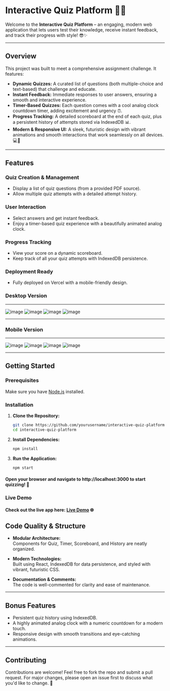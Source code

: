 # Interactive Quiz Platform 🚀🎉

Welcome to the **Interactive Quiz Platform** – an engaging, modern web application that lets users test their knowledge, receive instant feedback, and track their progress with style! 😎✨

---

## Overview

This project was built to meet a comprehensive assignment challenge. It features:

- **Dynamic Quizzes:** A curated list of questions (both multiple-choice and text-based) that challenge and educate.
- **Instant Feedback:** Immediate responses to user answers, ensuring a smooth and interactive experience.
- **Timer-Based Quizzes:** Each question comes with a cool analog clock countdown timer, adding excitement and urgency ⏰.
- **Progress Tracking:** A detailed scoreboard at the end of each quiz, plus a persistent history of attempts stored via IndexedDB 📊.
- **Modern & Responsive UI:** A sleek, futuristic design with vibrant animations and smooth interactions that work seamlessly on all devices. 💻📱

---

## Features

### Quiz Creation & Management
- Display a list of quiz questions (from a provided PDF source).
- Allow multiple quiz attempts with a detailed attempt history.

### User Interaction
- Select answers and get instant feedback.
- Enjoy a timer-based quiz experience with a beautifully animated analog clock.

### Progress Tracking
- View your score on a dynamic scoreboard.
- Keep track of all your quiz attempts with IndexedDB persistence.

### Deployment Ready
- Fully deployed on Vercel with a mobile-friendly design.

### Desktop Version
---
![image](https://github.com/user-attachments/assets/9689877e-2ca9-4093-ad87-8829abc01c29)
![image](https://github.com/user-attachments/assets/0d46dd74-e164-4925-abd5-f0743ea0d467)
![image](https://github.com/user-attachments/assets/a20d7084-83da-41ec-8fb1-d5998e3d5c7d)
![image](https://github.com/user-attachments/assets/64a5a984-bc2a-4716-90d4-073c42d5bb38)

---
### Mobile Version
---
![image](https://github.com/user-attachments/assets/162c56b2-6e4b-45a0-a20a-5cda0de5260b)
![image](https://github.com/user-attachments/assets/deba09da-4c32-4249-8b85-7315a48c3bbe)
![image](https://github.com/user-attachments/assets/479d4f02-958d-4f7e-a92b-466265a097d9)
![image](https://github.com/user-attachments/assets/262fe3e3-58cd-48cd-b8fa-2c743ff2cfd5)

---

## Getting Started

### Prerequisites
Make sure you have [Node.js](https://nodejs.org/) installed.

### Installation

1. **Clone the Repository:**
   ```bash
   git clone https://github.com/yourusername/interactive-quiz-platform.git
   cd interactive-quiz-platform
2. **Install Dependencies:**
   ```bash
   npm install
3. **Run the Application:**
   ```bash
   npm start
#### Open your browser and navigate to http://localhost:3000 to start quizzing! 🚀

### Live Demo
#### Check out the live app here: [Live Demo](https://interactive-quiz-platform-seven.vercel.app/) 🌐

## Code Quality & Structure

- **Modular Architecture:**  
  Components for Quiz, Timer, Scoreboard, and History are neatly organized.

- **Modern Technologies:**  
  Built using React, IndexedDB for data persistence, and styled with vibrant, futuristic CSS.

- **Documentation & Comments:**  
  The code is well-commented for clarity and ease of maintenance.

---

## Bonus Features

- Persistent quiz history using IndexedDB.
- A highly animated analog clock with a numeric countdown for a modern touch.
- Responsive design with smooth transitions and eye-catching animations.

---

## Contributing

Contributions are welcome! Feel free to fork the repo and submit a pull request. For major changes, please open an issue first to discuss what you'd like to change. 🤝
